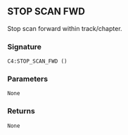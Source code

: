 ## STOP SCAN FWD

Stop scan forward within track/chapter.


### Signature

`C4:STOP_SCAN_FWD ()`


### Parameters

`None`


### Returns

`None`